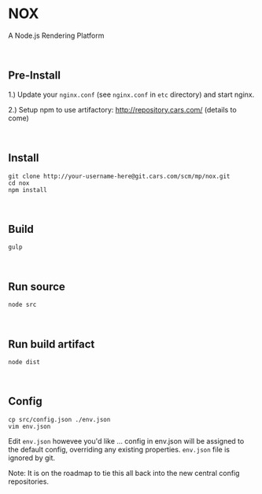 # NOX

A Node.js Rendering Platform

<br>

## Pre-Install

1.) Update your `nginx.conf` (see `nginx.conf` in `etc` directory) and start nginx.

2.) Setup npm to use artifactory: http://repository.cars.com/ (details to come)

<br>

## Install

```
git clone http://your-username-here@git.cars.com/scm/mp/nox.git
cd nox
npm install
```

<br>

## Build

```
gulp
```

<br>

## Run source

```
node src
```

<br>

## Run build artifact

```
node dist
```

<br>

## Config

```
cp src/config.json ./env.json
vim env.json
```

Edit `env.json` howevee you'd like ... config in env.json will be assigned to the default config, overriding any existing properties. `env.json` file is ignored by git.

Note: It is on the roadmap to tie this all back into the new central config repositories.
